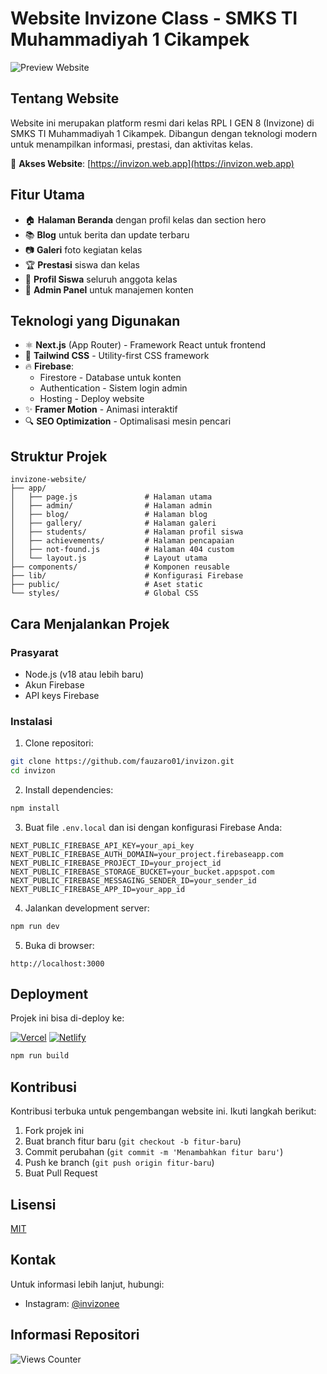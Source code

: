 # Website Invizone Class - SMKS TI Muhammadiyah 1 Cikampek
![Preview Website](https://res.cloudinary.com/dtzcamtgb/image/upload/v1750669819/Screenshot_invizon_web_vkmn7e.png)

## Tentang Website

Website ini merupakan platform resmi dari kelas RPL I GEN 8 (Invizone) di SMKS TI Muhammadiyah 1 Cikampek. Dibangun dengan teknologi modern untuk menampilkan informasi, prestasi, dan aktivitas kelas.

🔗 **Akses Website**: [https://invizon.web.app](https://invizon.web.app)

## Fitur Utama

- 🏠 **Halaman Beranda** dengan profil kelas dan section hero
- 📚 **Blog** untuk berita dan update terbaru
- 📷 **Galeri** foto kegiatan kelas
- 🏆 **Prestasi** siswa dan kelas
- 👥 **Profil Siswa** seluruh anggota kelas
- 🔐 **Admin Panel** untuk manajemen konten

## Teknologi yang Digunakan

- ⚛️ **Next.js** (App Router) - Framework React untuk frontend
- 🎨 **Tailwind CSS** - Utility-first CSS framework
- 🔥 **Firebase**:
  - Firestore - Database untuk konten
  - Authentication - Sistem login admin
  - Hosting - Deploy website
- ✨ **Framer Motion** - Animasi interaktif
- 🔍 **SEO Optimization** - Optimalisasi mesin pencari

## Struktur Projek

```
invizone-website/
├── app/
│   ├── page.js               # Halaman utama
│   ├── admin/                # Halaman admin
│   ├── blog/                 # Halaman blog
│   ├── gallery/              # Halaman galeri
│   ├── students/             # Halaman profil siswa
│   ├── achievements/         # Halaman pencapaian
│   ├── not-found.js          # Halaman 404 custom
│   └── layout.js             # Layout utama
├── components/               # Komponen reusable
├── lib/                      # Konfigurasi Firebase
├── public/                   # Aset static
└── styles/                   # Global CSS
```

## Cara Menjalankan Projek

### Prasyarat
- Node.js (v18 atau lebih baru)
- Akun Firebase
- API keys Firebase

### Instalasi

1. Clone repositori:
```bash
git clone https://github.com/fauzaro01/invizon.git
cd invizon
```

2. Install dependencies:
```bash
npm install
```

3. Buat file `.env.local` dan isi dengan konfigurasi Firebase Anda:
```env
NEXT_PUBLIC_FIREBASE_API_KEY=your_api_key
NEXT_PUBLIC_FIREBASE_AUTH_DOMAIN=your_project.firebaseapp.com
NEXT_PUBLIC_FIREBASE_PROJECT_ID=your_project_id
NEXT_PUBLIC_FIREBASE_STORAGE_BUCKET=your_bucket.appspot.com
NEXT_PUBLIC_FIREBASE_MESSAGING_SENDER_ID=your_sender_id
NEXT_PUBLIC_FIREBASE_APP_ID=your_app_id
```

4. Jalankan development server:
```bash
npm run dev
```

5. Buka di browser:
```
http://localhost:3000
```

## Deployment

Projek ini bisa di-deploy ke:

[![Vercel](https://img.shields.io/badge/Vercel-000000?style=for-the-badge&logo=vercel&logoColor=white)](https://vercel.com)
[![Netlify](https://img.shields.io/badge/Netlify-00C7B7?style=for-the-badge&logo=netlify&logoColor=white)](https://netlify.com)

```bash
npm run build
```

## Kontribusi

Kontribusi terbuka untuk pengembangan website ini. Ikuti langkah berikut:

1. Fork projek ini
2. Buat branch fitur baru (`git checkout -b fitur-baru`)
3. Commit perubahan (`git commit -m 'Menambahkan fitur baru'`)
4. Push ke branch (`git push origin fitur-baru`)
5. Buat Pull Request

## Lisensi

[MIT](https://choosealicense.com/licenses/mit/)

## Kontak

Untuk informasi lebih lanjut, hubungi:

- Instagram: [@invizonee](https://instagram.com/invizone_class)

## Informasi Repositori
![Views Counter](https://views-counter.vercel.app/badge?pageId=fauzaro01%2Finvizon&leftColor=000000&rightColor=0adb3f&type=total&label=Viewers&style=none)